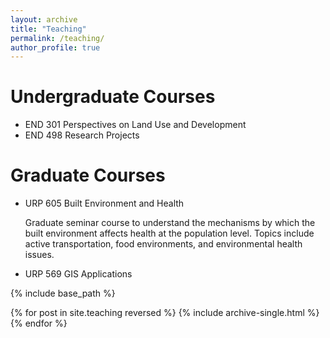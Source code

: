 ```yaml
---
layout: archive
title: "Teaching"
permalink: /teaching/
author_profile: true
---
```


# Undergraduate Courses
* END 301 Perspectives on Land Use and Development
* END 498 Research Projects

# Graduate Courses
* URP 605 Built Environment and Health  

  Graduate seminar course to understand the mechanisms by which the built environment affects health at the population level. Topics include active transportation, food environments, and environmental health issues.

* URP 569 GIS Applications

{% include base_path %}

{% for post in site.teaching reversed %}
  {% include archive-single.html %}
{% endfor %}
